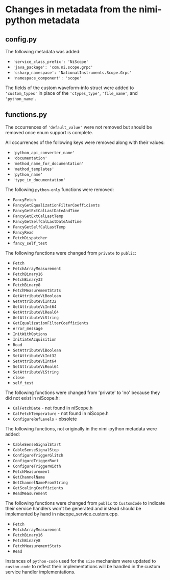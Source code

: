 # Changes in metadata from the nimi-python metadata

## config.py

The following metadata was added:
- `'service_class_prefix': 'NiScope'`
- `'java_package': 'com.ni.scope.grpc'`
- `'csharp_namespace': 'NationalInstruments.Scope.Grpc'`
- `'namespace_component': 'scope'`

The fields of the custom waveform-info struct were added to `'custom_types'` in place of the `'ctypes_type'`,
`'file_name'`, and `'python_name'`.

## functions.py

The occurrences of `'default_value'` were not removed but should be removed once enum support is complete.

All occurrences of the following keys were removed along with their values:
- `'python_api_converter_name'`
- `'documentation'`
- `'method_name_for_documentation'`
- `'method_templates'`
- `'python_name'`
- `'type_in_documentation'`

The following `python-only` functions were removed:
- `FancyFetch`
- `FancyGetEqualizationFilterCoefficients`
- `FancyGetExtCalLastDateAndTime`
- `FancyGetExtCalLastTemp`
- `FancyGetSelfCalLastDateAndTime`
- `FancyGetSelfCalLastTemp`
- `FancyRead`
- `FetchDispatcher`
- `fancy_self_test`

The following functions were changed from `private` to `public`:
- `Fetch`
- `FetchArrayMeasurement`
- `FetchBinary16`
- `FetchBinary32`
- `FetchBinary8`
- `FetchMeasurementStats`
- `GetAttributeViBoolean`
- `GetAttributeViInt32`
- `GetAttributeViInt64`
- `GetAttributeViReal64`
- `GetAttributeViString`
- `GetEqualizationFilterCoefficients`
- `error_message`
- `InitWithOptions`
- `InitiateAcquisition`
- `Read`
- `SetAttributeViBoolean`
- `SetAttributeViInt32`
- `SetAttributeViInt64`
- `SetAttributeViReal64`
- `SetAttributeViString`
- `close`
- `self_test`

The following functions were changed from 'private' to 'no' because they did not exist in niScope.h:
- `CalFetchDate` - not found in niScope.h
- `CalFetchTemperature` - not found in niScope.h
- `ConfigureRefLevels` - obsolete

The following functions, not originally in the nimi-python metadata were added:
 - `CableSenseSignalStart`
 - `CableSenseSignalStop`
 - `ConfigureTriggerGlitch`
 - `ConfigureTriggerRunt`
 - `ConfigureTriggerWidth`
 - `FetchMeasurement`
 - `GetChannelName`
 - `GetChannelNameFromString`
 - `GetScalingCoefficients`
 - `ReadMeasurement`

The following functions were changed from `public` to `CustomCode` to indicate their service handlers won't be generated and instead
should be implemented by hand in niscope_service.custom.cpp.
- `Fetch`
- `FetchArrayMeasurement`
- `FetchBinary16`
- `FetchBinary8`
- `FetchMeasurementStats`
- `Read`

Instances of `python-code` used for the `size` mechanism were updated to `custom-code` to reflect their implementations will be handled
in the custom service handler implementations.
